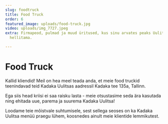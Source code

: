 ```yaml
---
slug: foodtruck
title: Food Truck
order: 6
featured_image: uploads/food-truck.jpg
video: uploads/img_7727.jpeg
extra: Firmapeod, pulmad ja muud üritused, kus sinu arvates peaks Uulits rahva maitsemeeli
  hellitama.

---
```

# Food Truck

Kallid kliendid! Meil on hea meel teada anda, et meie food truckid teenindavad teid Kadaka Uulitsas aadressil Kadaka tee 135a, Tallinn. 

Ega siis head kriisi ei saa raisku lasta - meie otsustasime seda ära kasutada ning ehitada uue, parema ja suurema Kadaka Uulitsa!  

Loodame teie mõistvale suhtumisele, sest sellega seoses on ka Kadaka Uulitsa menüü praegu lühem, koosnedes ainult meie klientide lemmikutest.